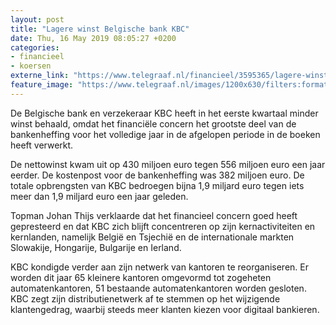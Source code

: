 ```yaml
---
layout: post
title: "Lagere winst Belgische bank KBC"
date: Thu, 16 May 2019 08:05:27 +0200
categories: 
- financieel 
- koersen 
externe_link: "https://www.telegraaf.nl/financieel/3595365/lagere-winst-belgische-bank-kbc"
feature_image: "https://www.telegraaf.nl/images/1200x630/filters:format(jpeg):quality(80)/cdn-kiosk-api.telegraaf.nl/186927f6-77d5-11e9-bad2-02d1dbdc35d1.jpg"
---
```


<p class="intro">De Belgische bank en verzekeraar KBC heeft in het eerste kwartaal minder winst behaald, omdat het financiële concern het grootste deel van de bankenheffing voor het volledige jaar in de afgelopen periode in de boeken heeft verwerkt.</p> <p>De nettowinst kwam uit op 430 miljoen euro tegen 556 miljoen euro een jaar eerder. De kostenpost voor de bankenheffing was 382 miljoen euro. De totale opbrengsten van KBC bedroegen bijna 1,9 miljard euro tegen iets meer dan 1,9 miljard euro een jaar geleden.</p><p>Topman Johan Thijs verklaarde dat het financieel concern goed heeft gepresteerd en dat KBC zich blijft concentreren op zijn kernactiviteiten en kernlanden, namelijk België en Tsjechië en de internationale markten Slowakije, Hongarije, Bulgarije en Ierland.</p><p>KBC kondigde verder aan zijn netwerk van kantoren te reorganiseren. Er worden dit jaar 65 kleinere kantoren omgevormd tot zogeheten automatenkantoren, 51 bestaande automatenkantoren worden gesloten. KBC zegt zijn distributienetwerk af te stemmen op het wijzigende klantengedrag, waarbij steeds meer klanten kiezen voor digitaal bankieren.</p>
